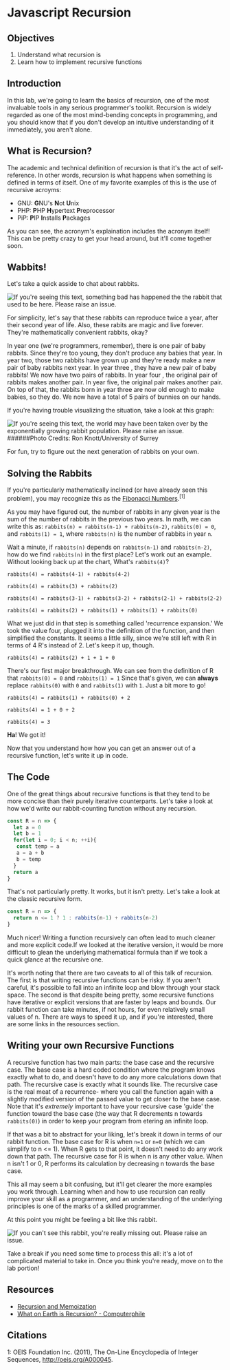 # Javascript Recursion

## Objectives

1. Understand what recursion is
2. Learn how to implement recursive functions

## Introduction

In this lab, we're going to learn the basics of recursion, one of the most invaluable tools
in any serious programmer's toolkit. Recursion is widely regarded as one of the
most mind-bending concepts in programming, and you should know that if you don't develop an
intuitive understanding of it immediately, you aren't alone.

## What is Recursion?
The academic and technical definition of recursion is that it's the act of self-reference.
In other words, recursion is what happens when something is defined in terms of itself.
One of my favorite examples of this is the use of recursive acroyms:
 * GNU: **G**NU's **N**ot **U**nix
 * PHP: **P**HP **H**ypertext **P**reprocessor
 * PiP: **P**IP **I**nstalls **P**ackages

As you can see, the acronym's explaination includes the acronym itself! This can be pretty
crazy to get your head around, but it'll come together soon.

## Wabbits!
Let's take a quick asside to chat about rabbits.

![If you're seeing this text, something bad has happened the the rabbit that used to be here. Please raise an issue.](http://i.giphy.com/4qlNG3rt5BC6I.gif)

For simplicity, let's say that these rabbits can reproduce twice a year, after their second
year of life. Also, these rabits are magic and live forever. They're mathematically
convenient rabbits, okay?

In year one (we're programmers, remember), there is one pair of
baby rabbits. Since they're too young, they don't produce any babies that year. In year two,
those two rabbits have grown up and they're ready make a new pair of baby rabbits next year.
In year three , they have a new pair of baby rabbits! We now have two pairs of rabbits. In year
four , the original pair of rabbits makes another pair. In year five, the original pair makes
another pair. On top of that, the rabbits born in year three are now old enough to make babies,
so they do. We now have a total of 5 pairs of bunnies on our hands.

If you're having trouble visualizing the situation, take a look at this graph:

![If you're seeing this text, the world may have been taken over by the exponentially growing rabbit population. Please raise an issue.](http://www.maths.surrey.ac.uk/hosted-sites/R.Knott/Fibonacci/fibrab.gif)
######Photo Credits: Ron Knott/University of Surrey

For fun, try to figure out the next generation of rabbits on your own.

## Solving the Rabbits
If you're particularly mathematically inclined (or have already seen this problem), you may
recognize this as the [Fibonacci Numbers](http://oeis.org/A000045).<sup>[1]<sup>

As you may have figured out, the number of rabbits in any given year is the sum of the number
of rabbits in the previous two years. In math, we can write this as: `rabbits(n) = rabbits(n-1) + rabbits(n-2)`,
`rabbits(0) = 0`, and `rabbits(1) = 1`, where `rabbits(n)` is the number of rabbits in year `n`.

Wait a minute, if `rabbits(n)` depends on `rabbits(n-1)` and `rabbits(n-2)`, how do we find `rabbits(n)` in the first
place? Let's work out an example. Without looking back up at the chart, What's `rabbits(4)`?

```
rabbits(4) = rabbits(4-1) + rabbits(4-2)

rabbits(4) = rabbits(3) + rabbits(2)

rabbits(4) = rabbits(3-1) + rabbits(3-2) + rabbits(2-1) + rabbits(2-2)

rabbits(4) = rabbits(2) + rabbits(1) + rabbits(1) + rabbits(0)
```

What we just did in that step is something called 'recurrence expansion.' We took the value
four, plugged it into the definition of the function, and then simplified the constants.
It seems a little silly, since we're still left with R in terms of 4 R's instead of 2.
Let's keep it up, though.

```
rabbits(4) = rabbits(2) + 1 + 1 + 0
```

There's our first major breakthrough. We can see from the definition of R that `rabbits(0) = 0` and `rabbits(1) = 1`
Since that's given, we can **always** replace `rabbits(0)` with `0` and `rabbits(1)` with `1`. Just a bit more to go!

```
rabbits(4) = rabbits(1) + rabbits(0) + 2

rabbits(4) = 1 + 0 + 2

rabbits(4) = 3
```

**Ha**! We got it!

Now that you understand how how you can get an answer out of a recursive function, let's
write it up in code.

## The Code
One of the great things about recursive functions is that they tend to be more concise than their
purely iterative counterparts. Let's take a look at how we'd write our rabbit-counting function
without any recursion.
``` js
const R = n => {
  let a = 0
  let b = 1
  for(let i = 0; i < n; ++i){
   const temp = a
   a = a + b
   b = temp
  }
  return a
}
```

That's not particularly pretty. It works, but it isn't pretty. Let's take a look 
at the classic recursive form.

``` js
const R = n => {
  return n <= 1 ? 1 : rabbits(n-1) + rabbits(n-2)
}
```

Much nicer! Writing a function recursively can often lead to much cleaner and 
more explicit code.If we looked at the iterative version, it would be more 
difficult to glean the underlying mathematical formula than if we took a quick 
glance at the recursive one.

It's worth noting that there are two caveats to all of this talk of recursion. 
The first is that writing recursive functions can be risky. If you aren't careful, 
it's possible to fall into an infinite loop and blow through your stack space. 
The second is that despite being pretty, some recursive functions have iterative 
or explicit versions that are faster by leaps and bounds. Our rabbit function can 
take minutes, if not hours, for even relatively small values of n. There are ways 
to speed it up, and if you're interested, there are some links in the resources 
section.

## Writing your own Recursive Functions
A recursive function has two main parts: the base case and the recursive case. 
The base case is a hard coded condition where the program knows exactly what 
to do, and doesn't have to do any more calculations down that path. The recursive 
case is exactly what it sounds like. The recursive case is the real meat of a 
recurrence- where you call the function again with a slightly modified version 
of the passed value to get closer to the base case. Note that it's _extremely_
important to have your recursive case 'guide' the function toward the base 
case (the way that R decrements n towards `rabbits(0)`) in order to keep your program 
from etering an infinite loop.

If that was a bit to abstract for your liking, let's break it down in terms of our 
rabbit function. The base case for  R is when `n=1` or `n=0` (which we can simplify 
to n <= 1). When R gets to that point, it doesn't need to do any work  down that 
path. The recursive case for R is when n is any other value. When n isn't 1 or 0,
R performs its calculation by decreasing n towards the base case. 

This all may seem a bit confusing, but it'll get clearer the more examples you work 
through. Learning when and how to use recursion can really improve your skill as a
programmer, and an understanding of the underlying principles is one of the marks
of a skilled programmer.


At this point you might be feeling a bit like this rabbit.

![If you can't see this rabbit, you're really missing out. Please raise an issue.](https://media1.giphy.com/media/11AcrpdgWGIU2A/giphy.gif)

Take a break if you need some time to process this all: it's a lot of complicated
material to take in. Once you think you're ready, move on to the lab portion!

## Resources
* [Recursion and Memoization](http://rayhightower.com/blog/2014/04/12/recursion-and-memoization/)
* [What on Earth is Recursion? - Computerphile](https://www.youtube.com/watch?v=Mv9NEXX1VHc&ab_channel=Computerphile)

## Citations
1: OEIS Foundation Inc. (2011), The On-Line Encyclopedia of Integer Sequences, http://oeis.org/A000045.
